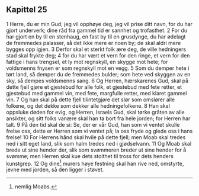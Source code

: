 ## Kapittel 25

1 Herre, du er min Gud; jeg vil opphøye deg, jeg vil prise ditt navn, for du har gjort underverk; dine råd fra gammel tid er sannhet og trofasthet.
2 For du har gjort en by til en stenhaug, en fast by til en grusdynge, du har ødelagt de fremmedes palasser, så det ikke mere er noen by; de skal aldri mere bygges opp igjen.
3 Derfor skal et sterkt folk ære deg, de ville hedningers stad skal frykte deg;
4 for du har vært et vern for den ringe, et vern for den fattige i hans trengsel, et ly mot regnskyll, en skygge mot hete; for voldsmenns fnysen er som regnskyll mot en vegg.
5 Som du demper hete i tørt land, så demper du de fremmedes bulder; som hete ved skyggen av en sky, så dempes voldsmenns sang.
6 Og Herren, hærskarenes Gud, skal på dette fjell gjøre et gjestebud for alle folk, et gjestebud med fete retter, et gjestebud med gammel vin, med fete, margfulle retter, med klaret gammel vin.
7 Og han skal på dette fjell tilintetgjøre det slør som omslører alle folkene, og det dekke som dekker alle hedningefolkene.
8 Han skal oppsluke døden for evig, og Herren, Israels Gud, skal tørke gråten av alle ansikter, og sitt folks vanære skal han ta bort fra hele jorden; for Herren har talt.
9 På den tid skal de si: Se, der er vår Gud, han som vi ventet skulle frelse oss, dette er Herren som vi ventet på; la oss fryde og glede oss i hans frelse!
10 For Herrens hånd skal hvile på dette fjell; men Moab skal tredes ned i sitt eget land, slik som halm tredes ned i gjødselvann.
11 Og Moab skal brede ut sine hender der, slik som svømmeren breder ut sine hender for å svømme; men Herren skal kue dets stolthet til tross for dets henders kunstgrep.
12 Og dine[^1] murers høye festning skal han rive ned, omstyrte, jevne med jorden, så den ligger i støvet.

[^1]:  nemlig Moabs.

